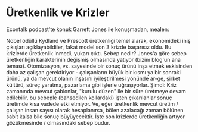 # Üretkenlik ve Krizler

Econtalk podcast'te konuk Garrett Jones ile konuşmadan, mealen:

Nobel ödüllü Kydland ve Prescott üretkenliği temel alarak, ekonomideki iniş çıkışları açıklayabildiler, fakat model son 3 krizde başarısız oldu. Bu krizlerde üretkenlik inmedi, yukarı çıktı. Sebep nedir? Jones'a göre sebep üretkenliğin karakterinin değişmiş olmasında yatıyor (bizim blog'un ana teması). Otomizasyon, vs. sayesinde bir sonuç ürünü inşa etmek eskisinden daha az çalışan gerektiriyor - çalışanların büyük bir kısmı ya bir sonraki ürünü, ya da mevcut olanın inşasını iyileştirilmesi yönünde ar-ge, şirket kültürü, süreç yaratma, pazarlama gibi işlerle uğraşıyorlar. Şimdi: Kriz zamanında mevcut şablonlar, "kurulu düzen" ile bir süre üretmeye devam edilebilir, bu sebeple (bahsedilen kollardaki) işten çıkarılanlar sonuç üretimde kısa vadede etki etmiyor. Ve, eğer üretkenlik mevcut üretim / çalışan insan sayısı olarak hesaplanırsa, bölen azalacağı zaman bölünen sabit kalsa bile sonuç büyüyecektir. İşte son krizlerde üretkenliğin artıyor gözükmesinde / olmasındaki sebep budur.

